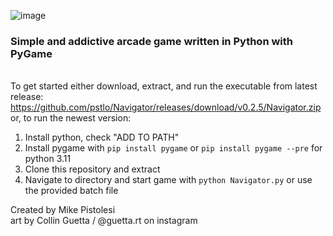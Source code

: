 ![image](https://user-images.githubusercontent.com/119834037/212464165-a6cd0f35-04a0-43ab-ada8-2a160d63b93d.png)


### Simple and addictive arcade game written in Python with PyGame ###
\
To get started either download, extract, and run the executable from latest release:\
https://github.com/pstlo/Navigator/releases/download/v0.2.5/Navigator.zip
\
or, to run the newest version:
1. Install python, check "ADD TO PATH"
2. Install pygame with
```pip install pygame```
or
```pip install pygame --pre```
for python 3.11
3. Clone this repository and extract
4. Navigate to directory and start game with
```python Navigator.py```
or use the provided batch file
 
 
Created by Mike Pistolesi <br />
art by Collin Guetta / @guetta.rt on instagram
